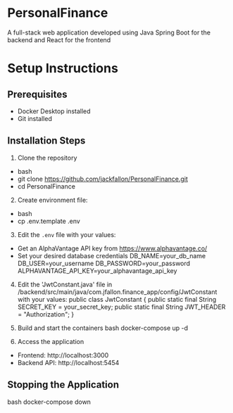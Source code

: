 # PersonalFinance
A full-stack web application developed using Java Spring Boot for the backend and React for the frontend

# Setup Instructions

## Prerequisites
- Docker Desktop installed
- Git installed

## Installation Steps

1. Clone the repository
- bash
- git clone https://github.com/jackfallon/PersonalFinance.git
- cd PersonalFinance

2. Create environment file:
- bash
- cp .env.template .env
  
3. Edit the `.env` file with your values:
- Get an AlphaVantage API key from https://www.alphavantage.co/
- Set your desired database credentials
  DB_NAME=your_db_name
  DB_USER=your_username
  DB_PASSWORD=your_password
  ALPHAVANTAGE_API_KEY=your_alphavantage_api_key

4. Edit the 'JwtConstant.java' file in /backend/src/main/java/com.jfallon.finance_app/config/JwtConstant with your values:
  public class JwtConstant {
    public static final String SECRET_KEY = your_secret_key;
    public static final String JWT_HEADER = "Authorization";
   }

5. Build and start the containers
   bash
   docker-compose up -d

6. Access the application
- Frontend: http://localhost:3000
- Backend API: http://localhost:5454

## Stopping the Application
bash
docker-compose down
